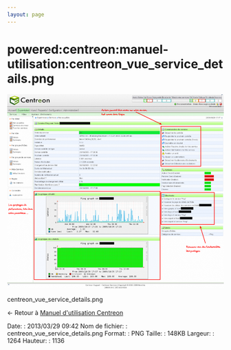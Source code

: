 ```yaml
---
layout: page
---
```


powered:centreon:manuel-utilisation:centreon\_vue\_service\_details.png
=======================================================================

[![centreon\_vue\_service\_details.png](../../../../assets/media/powered/centreon/manuel-utilisation/centreon_vue_service_details.png@cache=&w=900&h=808 "centreon_vue_service_details.png")](../../../../assets/media/powered/centreon/manuel-utilisation/centreon_vue_service_details.png@cache= "Afficher le fichier original")

centreon\_vue\_service\_details.png

← Retour à [Manuel d'utilisation
Centreon](../../../../centreon/manuel-utilisation/start.html "centreon:manuel-utilisation:start")

Date:
:   2013/03/29 09:42
Nom de fichier:
:   centreon\_vue\_service\_details.png
Format:
:   PNG
Taille:
:   148KB
Largeur:
:   1264
Hauteur:
:   1136

